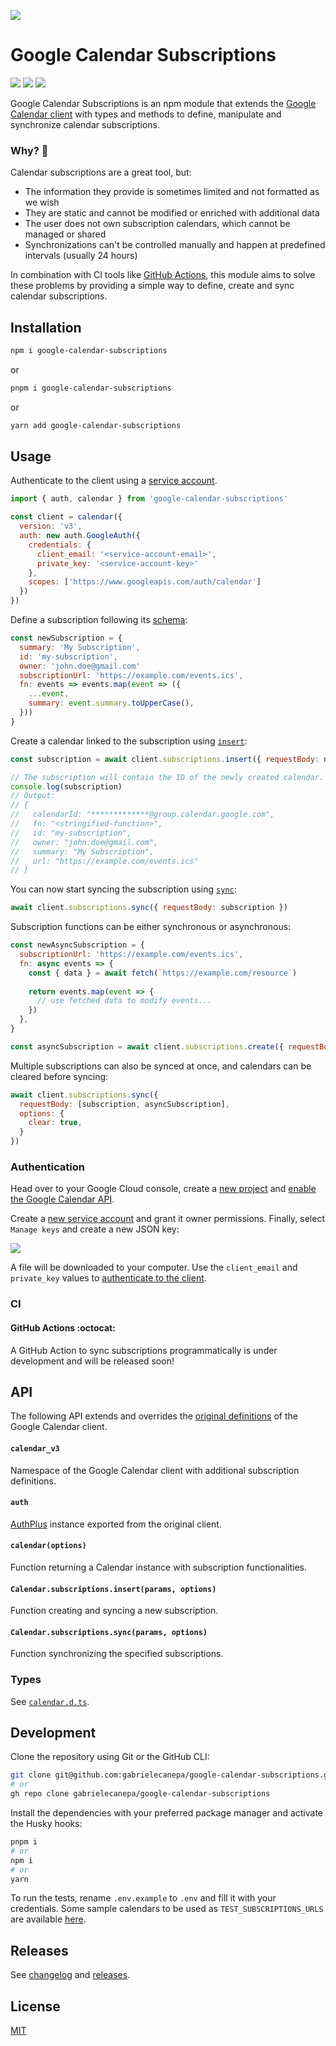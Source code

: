 <!-- BEGIN VARIABLES -->
[banner]: https://github.com/gabrielecanepa/google-calendar-subscriptions/blob/main/.github/assets/banner.png?raw=true
[manage-keys]: https://github.com/gabrielecanepa/google-calendar-subscriptions/blob/main/.github/assets/manage-keys.png?raw=true
[npm-badge]: https://img.shields.io/npm/v/google-calendar-subscriptions?logo=npm&color=cb3837
[github-badge]: https://img.shields.io/github/v/release/gabrielecanepa/google-calendar-subscriptions?logo=github&color=f5f5f5
[ci-badge]: https://img.shields.io/github/actions/workflow/status/gabrielecanepa/google-calendar-subscriptions/validate-commits.yml?color=56aa56
[types]: https://github.com/gabrielecanepa/google-calendar-subscriptions/blob/main/src/@types/@googleapis/calendar.d.ts
<!-- END VARIABLES -->

![][banner]

# Google Calendar Subscriptions

[![][npm-badge]](https://npmjs.com/package/google-calendar-subscriptions)
[![][github-badge]](https://github.com/gabrielecanepa/google-calendar-subscriptions/pkgs/npm/google-calendar-subscriptions)
[![][ci-badge]](https://github.com/gabrielecanepa/google-calendar-subscriptions)

Google Calendar Subscriptions is an npm module that extends the [Google Calendar client](https://github.com/googleapis/google-api-nodejs-client/tree/main/src/apis/calendar) with types and methods to define, manipulate and synchronize calendar subscriptions.

### Why? 🤔

Calendar subscriptions are a great tool, but:
- The information they provide is sometimes limited and not formatted as we wish
- They are static and cannot be modified or enriched with additional data
- The user does not own subscription calendars, which cannot be managed or shared
- Synchronizations can't be controlled manually and happen at predefined intervals (usually 24 hours)
  
In combination with CI tools like [GitHub Actions](#github-actions-octocat), this module aims to solve these problems by providing a simple way to define, create and sync calendar subscriptions.

## Installation

```sh
npm i google-calendar-subscriptions
```

or

```sh
pnpm i google-calendar-subscriptions
```

or

```sh
yarn add google-calendar-subscriptions
```

## Usage

Authenticate to the client using a [service account](#authentication).

```js
import { auth, calendar } from 'google-calendar-subscriptions'

const client = calendar({
  version: 'v3',
  auth: new auth.GoogleAuth({
    credentials: {
      client_email: '<service-account-email>',
      private_key: '<service-account-key>'
    },
    scopes: ['https://www.googleapis.com/auth/calendar']
  })
})
```

Define a subscription following its [schema](#types):

```js
const newSubscription = {
  summary: 'My Subscription',
  id: 'my-subscription',
  owner: 'john.doe@gmail.com'
  subscriptionUrl: 'https://example.com/events.ics',
  fn: events => events.map(event => ({
    ...event,
    summary: event.summary.toUpperCase(),
  }))
}
```

Create a calendar linked to the subscription using [`insert`](#calendarsubscriptionsinsertparams-options):
  
```js
const subscription = await client.subscriptions.insert({ requestBody: newSubscription })

// The subscription will contain the ID of the newly created calendar.
console.log(subscription)
// Output:
// {
//   calendarId: "*************@group.calendar.google.com",
//   fn: "<stringified-function>",
//   id: "my-subscription",
//   owner: "john.doe@gmail.com",
//   summary: "My Subscription",
//   url: "https://example.com/events.ics"
// }
```

You can now start syncing the subscription using [`sync`](#calendarsubscriptionssyncparams-options):

```js
await client.subscriptions.sync({ requestBody: subscription })
```

Subscription functions can be either synchronous or asynchronous:

```js
const newAsyncSubscription = {
  subscriptionUrl: 'https://example.com/events.ics',
  fn: async events => {
    const { data } = await fetch(`https://example.com/resource`)
    
    return events.map(event => {
      // use fetched data to modify events...
    })
  },
}

const asyncSubscription = await client.subscriptions.create({ requestBody: newAsyncSubscription })
```

Multiple subscriptions can also be synced at once, and calendars can be cleared before syncing:

```js
await client.subscriptions.sync({ 
  requestBody: [subscription, asyncSubscription],
  options: { 
    clear: true,
  }
})
```

### Authentication

Head over to your Google Cloud console, create a [new project](https://console.cloud.google.com/projectcreate) and [enable the Google Calendar API](https://console.cloud.google.com/apis/library/calendar-json.googleapis.com).

Create a [new service account](https://console.cloud.google.com/iam-admin/serviceaccounts/create) and grant it owner permissions. Finally, select `Manage keys` and create a new JSON key:

![][manage-keys]

A file will be downloaded to your computer. Use the `client_email` and `private_key` values to [authenticate to the client](#usage).

### CI 

#### GitHub Actions :octocat:

A GitHub Action to sync subscriptions programmatically is under development and will be released soon!

## API

The following API extends and overrides the [original definitions](https://github.com/googleapis/google-api-nodejs-client/blob/main/src/apis/calendar/v3.ts) of the Google Calendar client.

#### `calendar_v3`

Namespace of the Google Calendar client with additional subscription definitions.

#### `auth`

[AuthPlus](https://cloud.google.com/nodejs/docs/reference/googleapis-common/latest/googleapis-common/authplus) instance exported from the original client.

#### `calendar(options)`

Function returning a Calendar instance with subscription functionalities.

#### `Calendar.subscriptions.insert(params, options)`

Function creating and syncing a new subscription.

#### `Calendar.subscriptions.sync(params, options)`

Function synchronizing the specified subscriptions.

### Types

See [`calendar.d.ts`][types].

## Development

Clone the repository using Git or the GitHub CLI:

```sh
git clone git@github.com:gabrielecanepa/google-calendar-subscriptions.git
# or
gh repo clone gabrielecanepa/google-calendar-subscriptions
```

Install the dependencies with your preferred package manager and activate the Husky hooks:

```sh
pnpm i
# or
npm i
# or
yarn
```

To run the tests, rename `.env.example` to `.env` and fill it with your credentials. Some sample calendars to be used as `TEST_SUBSCRIPTIONS_URLS` are available [here](https://gist.github.com/gabrielecanepa/5235760f3e2ab3fb7e8a68257d98ae6a).

## Releases

See [changelog](CHANGELOG.md) and [releases](https://github.com/gabrielecanepa/google-calendar-subscriptions/releases).

## License

[MIT](LICENSE)
